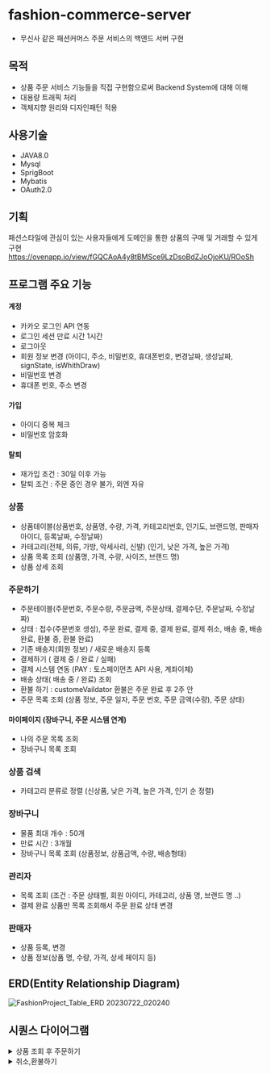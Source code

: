 # fashion-commerce-server
- 무신사 같은 패션커머스 주문 서비스의 백엔드 서버 구현
## 목적
- 상품 주문 서비스 기능들을 직접 구현함으로써 Backend System에 대해 이해
- 대용량 트래픽 처리
- 객체지향 원리와 디자인패턴 적용

## 사용기술
- JAVA8.0
- Mysql
- SprigBoot
- Mybatis
- OAuth2.0

## 기획
패션스타일에 관심이 있는 사용자들에게 도메인을 통한 상품의 구매 및 거래할 수 있게 구현
https://ovenapp.io/view/fGQCAoA4y8tBMSce9LzDsoBdZJoOjoKU/ROoSh

## 프로그램 주요 기능
#### 계정
- 카카오 로그인 API 연동
- 로그인 세션 만료 시간 1시간
- 로그아웃
- 회원 정보 변경 (아이디, 주소, 비밀번호, 휴대폰번호, 변경날짜, 생성날짜, signState, isWhithDraw)
- 비밀번호 변경
- 휴대폰 번호, 주소 변경
#### 가입
- 아이디 중복 체크
- 비밀번호 암호화
#### 탈퇴
- 재가입 조건 : 30일 이후 가능
- 탈퇴 조건 : 주문 중인 경우 불가, 외엔 자유
### 상품
- 상품테이블(상품번호, 상품명, 수량, 가격, 카테고리번호, 인기도, 브랜드명, 판매자아이디, 등록날짜, 수정날짜)
- 카테고리(전체, 의류, 가방, 악세사리, 신발)
  (인기, 낮은 가격, 높은 가격)
- 상품 목록 조회
  (상품명, 가격, 수량, 사이즈, 브랜드 명)
- 상품 상세 조회
### 주문하기
- 주문테이블(주문번호, 주문수량, 주문금액, 주문상태, 결제수단, 주문날짜, 수정날짜)
- 상태 : 접수(주문번호 생성), 주문 완료, 결제 중, 결제 완료, 결제 취소, 배송 중, 배송 완료, 환불 중, 환불 완료)
- 기존 배송지(회원 정보) / 새로운 배송지 등록
- 결제하기 ( 결제 중 / 완료 / 실패)
- 결제 시스템 연동 (PAY : 토스페이먼츠 API 사용, 계좌이체)
- 배송 상태( 배송 중 / 완료) 조회
- 환불 하기 : customeVaildator 환불은 주문 완료 후 2주 안
- 주문 목록 조회
  (상품 정보, 주문 일자, 주문 번호, 주문 금액(수량), 주문 상태)
#### 마이페이지 (장바구니, 주문 시스템 연계)
- 나의 주문 목록 조회
- 장바구니 목록 조회

### 상품 검색
- 카테고리 분류로 정렬
  (신상품, 낮은 가격, 높은 가격, 인기 순 정렬)


### 장바구니
- 물품 최대 개수 : 50개
- 만료 시간 : 3개월
- 장바구니 목록 조회
  (상품정보, 상품금액, 수량, 배송형태)

### 관리자
- 목록 조회
  (조건 : 주문 상태별, 회원 아이디, 카테고리, 상품 명, 브랜드 명 ..)
- 결제 완료 상품만 목록 조회해서 주문 완료 상태 변경

### 판매자
- 상품 등록, 변경
- 상품 정보(상품 명, 수량, 가격, 상세 페이지 등)

## ERD(Entity Relationship Diagram)
![FashionProject_Table_ERD 20230722_020240](https://github.com/ccommit/fashion-commerce-server/assets/44775069/5a88df93-615b-4f64-99b4-78d97355b8c9)


## 시퀀스 다이어그램
<details>
    <summary>상품 조회 후 주문하기</summary>

![주문하기 (1)](https://github.com/ccommit/fashion-commerce-server/assets/44775069/0131f71f-e3f5-412a-b390-e1e6e81ff19d)

</details>

<details>
    <summary>취소,환불하기</summary>

![취소_환불하기 (1)](https://github.com/ccommit/fashion-commerce-server/assets/44775069/05a243a3-f89f-4244-a480-bd52af0fa41d)

</details>

